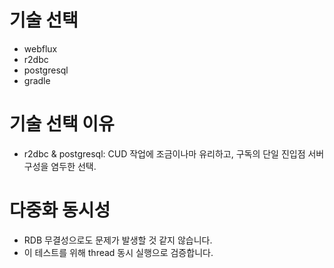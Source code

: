 # 기술 선택
- webflux
- r2dbc
- postgresql
- gradle

# 기술 선택 이유
- r2dbc & postgresql: CUD 작업에 조금이나마 유리하고, 구독의 단일 진입점 서버 구성을 염두한 선택.


# 다중화 동시성
- RDB 무결성으로도 문제가 발생할 것 같지 않습니다.
- 이 테스트를 위해 thread 동시 실행으로 검증합니다.
